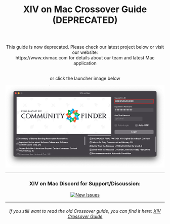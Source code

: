 <h1><p align="center">XIV on Mac Crossover Guide (DEPRECATED)</p></h1><br>


<p align="center">This guide is now deprecated. Please check our latest project below or visit our website:<br> https://www.xivmac.com for details about our team and latest Mac application <br><br>
<p align="center">or click the launcher image below</p></h6>
 
 <a href="https://www.xivmac.com/" title="XIV On Mac Website">
 <img src="https://raw.githubusercontent.com/seathasky/FF14-MAC_ModSupport/main/xivmac.png"></a> <br>

 
 ---
 
 <div align="center">
 <h3>XIV on Mac Discord for Support/Discussion:</h3>
<p align="center"> <a href="https://discord.gg/dWN5bTC4Yv" title="discord"><img src="http://zbrewerbooks.com/wp-content/uploads/2020/04/discord-512.png" width="100" height="100" alt="New Issues"></a> 
 
---
  
<h6><p align="center">If you still want to read the old Crossover guide, you can find it here: <a href="https://github.com/seathasky/FF14-MAC_ModSupport/blob/main/CX-Guide.md"> XIV Crossover Guide</a></h6></p>
  


